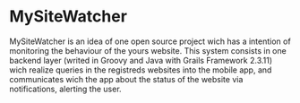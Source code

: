 # MySiteWatcher
MySiteWatcher is an idea of one open source project wich has a intention of monitoring the behaviour of the yours website. This system consists in one backend layer (writed in Groovy and Java with Grails Framework 2.3.11) wich realize queries in the registreds websites into the mobile app, and communicates wich the app about the status of the website via notifications, alerting the user.

